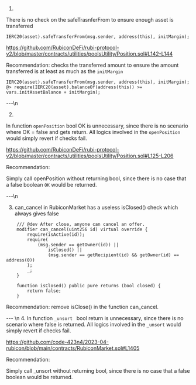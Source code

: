 1.  

There is no check on the safeTrasnferFrom to ensure enough asset is transferred
```solidity 
IERC20(asset).safeTransferFrom(msg.sender, address(this), initMargin);
```
https://github.com/RubiconDeFi/rubi-protocol-v2/blob/master/contracts/utilities/poolsUtility/Position.sol#L142-L144

Recommendation:
checks the transferred amount to ensure the amount  transferred is at least as much as the `initMargin`

```solidity 
IERC20(asset).safeTransferFrom(msg.sender, address(this), initMargin);
@> require(IERC20(asset).balanceOf(address(this)) >= vars.initAssetBalance + initMargin);
```

---\n

2. 

In function `openPosition` bool OK is unnecessary, since there is no scenario where OK = false and gets return. All logics involved in the `openPosition` would simply revert if checks fail.

https://github.com/RubiconDeFi/rubi-protocol-v2/blob/master/contracts/utilities/poolsUtility/Position.sol#L125-L206

Recommendation:

Simply call openPosition without returning bool, since there is no case that a false boolean `OK` would be returned.

---\n

3. can_cancel in RubiconMarket has a useless isClosed() check which always gives false

```solidity
    /// @dev After close, anyone can cancel an offer.
    modifier can_cancel(uint256 id) virtual override {
        require(isActive(id));
        require(
            (msg.sender == getOwner(id)) ||
                isClosed() ||
                (msg.sender == getRecipient(id) && getOwner(id) == address(0))
        );
        _;
    }

    function isClosed() public pure returns (bool closed) {
        return false;
    }
```

Recommendation:
remove isClose() in the function can_cancel.


--- \n
4. 
In function `_unsort ` bool return is unnecessary, since there is no scenario where false is returned. All logics involved in the `_unsort` would simply revert if checks fail.

https://github.com/code-423n4/2023-04-rubicon/blob/main/contracts/RubiconMarket.sol#L1405

Recommendation:

Simply call _unsort without returning bool, since there is no case that a false boolean would be returned.